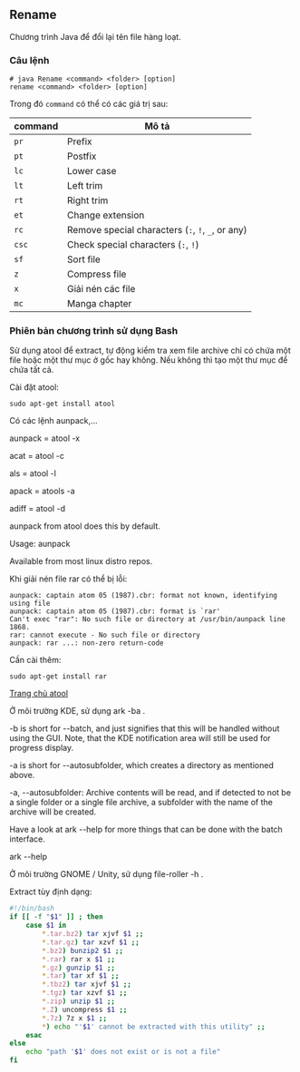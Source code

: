 ## Rename

Chương trình Java để đổi lại tên file hàng loạt.

### Câu lệnh

```shell
# java Rename <command> <folder> [option]
rename <command> <folder> [option]
```

Trong đó `command` có thể có các giá trị sau:

| command | Mô tả                                             |
|---------|---------------------------------------------------|
| `pr`    | Prefix                                            |
| `pt`    | Postfix                                           |
| `lc`    | Lower case                                        |
| `lt`    | Left trim                                         |
| `rt`    | Right trim                                        |
| `et`    | Change extension                                  |
| `rc`    | Remove special characters (`:`, `!`, `_`, or any) |
| `csc`   | Check special characters (`:`, `!`)               |
| `sf`    | Sort file                                         |
| `z`     | Compress file                                     |
| `x`     | Giải nén các file                                 |
| `mc`    | Manga chapter                                     |

### Phiên bản chương trình sử dụng Bash

Sử dụng atool để extract, tự động kiểm tra xem file archive chỉ có chứa một file hoặc một thư mục ở gốc hay không. Nếu
không thì tạo một thư mục để chứa tất cả.

Cài đặt atool:

```shell
sudo apt-get install atool
```

Có các lệnh aunpack,...

aunpack = atool -x

acat = atool -c

als = atool -l

apack = atools -a

adiff = atool -d

aunpack from atool does this by default.

Usage: aunpack <archive file>

Available from most linux distro repos.

Khi giải nén file rar có thể bị lỗi:

```shell
aunpack: captain atom 05 (1987).cbr: format not known, identifying using file
aunpack: captain atom 05 (1987).cbr: format is `rar'
Can't exec "rar": No such file or directory at /usr/bin/aunpack line 1868.
rar: cannot execute - No such file or directory
aunpack: rar ...: non-zero return-code
```

Cần cài thêm:

```shell
sudo apt-get install rar
```

[Trang chủ atool](https://www.nongnu.org/atool/)

Ở môi trường KDE, sử dụng ark -ba <path>.

-b is short for --batch, and just signifies that this will be handled without using the GUI. Note, that the KDE
notification area will still be used for progress display.

-a is short for --autosubfolder, which creates a directory as mentioned above.

-a, --autosubfolder: Archive contents will be read, and if detected to not be a single folder or a single file archive,
a subfolder with the name of the archive will be created.

Have a look at ark --help for more things that can be done with the batch interface.

ark --help

Ở môi trường GNOME / Unity, sử dụng file-roller -h <path>.

Extract tùy định dạng:

```bash
#!/bin/bash
if [[ -f "$1" ]] ; then
    case $1 in
        *.tar.bz2) tar xjvf $1 ;;
        *.tar.gz) tar xzvf $1 ;;
        *.bz2) bunzip2 $1 ;;
        *.rar) rar x $1 ;;
        *.gz) gunzip $1 ;;
        *.tar) tar xf $1 ;;
        *.tbz2) tar xjvf $1 ;;
        *.tgz) tar xzvf $1 ;;
        *.zip) unzip $1 ;;
        *.Z) uncompress $1 ;;
        *.7z) 7z x $1 ;;
        *) echo "'$1' cannot be extracted with this utility" ;;
    esac
else
    echo "path '$1' does not exist or is not a file"
fi
```

